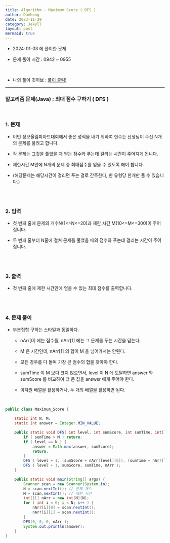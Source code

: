 ```yaml
---
title: Algorithm - Maximum Score ( DFS )
author: Daehong
date: 2023-11-29
category: Jekyll
layout: post
mermaid: true
---
```


- 2024-01-03 에 풀이한 문제

- 문제 풀이 시간 : 0942 ~ 0955

<br>

* 나의 풀이 깃허브 : 
[풀이 클릭!](https://github.com/JeonDaehong/study-java-algorithm/blob/main/dfs_bfs/Maximum_Score.java)

<hr>

### 알고리즘 문제(Java) : 최대 점수 구하기 ( DFS )

<br>

### 1. 문제

 - 이번 정보올림피아드대회에서 좋은 성적을 내기 위하여 현수는 선생님이 주신 N개의 문제를 풀려고 합니다.

 - 각 문제는 그것을 풀었을 때 얻는 점수와 푸는데 걸리는 시간이 주어지게 됩니다.

 - 제한시간 M안에 N개의 문제 중 최대점수를 얻을 수 있도록 해야 합니다.

 - (해당문제는 해당시간이 걸리면 푸는 걸로 간주한다, 한 유형당 한개만 풀 수 있습니다.)
	
<br>
<br>

### 2. 입력

 - 첫 번째 줄에 문제의 개수N(1<=N<=20)과 제한 시간 M(10<=M<=300)이 주어집니다.

 - 두 번째 줄부터 N줄에 걸쳐 문제를 풀었을 때의 점수와 푸는데 걸리는 시간이 주어집니다.

<br>
<br>

### 3. 출력

 - 첫 번째 줄에 제한 시간안에 얻을 수 있는 최대 점수를 출력합니다.

<br>
<br>

### 4. 문제 풀이
 - 부분집합 구하는 스타일과 동일하다.
 
	- nArr[0] 에는 점수를, nArr[1] 에는 그 문제를 푸는 시간을 담는다.
	
	- M 은 시간인데, nArr[1] 의 합이 M 을 넘어가서는 안된다.
	
	- 모든 경우를 다 돌며 가장 큰 점수의 합을 찾아야 한다.
	
	- sumTime 이 M 보다 크지 않으면서, level 이 N 에 도달하면 answer 와 sumScore 를 비교하여 더 큰 값을 answer 에게 주어야 한다.
	
	- 이차원 배열을 활용하거나, 두 개의 배열을 활용하면 된다.
	
	
 <br>


```java
public class Maximum_Score {

    static int N, M;
    static int answer = Integer.MIN_VALUE;

    public static void DFS( int level, int sumScore, int sumTime, int[][] nArr ) {
        if ( sumTime > M ) return;
        if ( level == N ) {
            answer = Math.max(answer, sumScore);
            return;
        }
        DFS ( level + 1, (sumScore + nArr[level][0]), (sumTime + nArr[level][1]), nArr );
        DFS ( level + 1, sumScore, sumTime, nArr );
    }

    public static void main(String[] args) {
        Scanner scan = new Scanner(System.in);
        N = scan.nextInt(); // 문제 개수
        M = scan.nextInt(); // 제한 시간
        int[][] nArr = new int[N][N];
        for ( int i = 0; i < N; i++ ) {
            nArr[i][0] = scan.nextInt();
            nArr[i][1] = scan.nextInt();
        }
        DFS(0, 0, 0, nArr );
        System.out.println(answer);
    }
}
```

<br>
<br>
<br>
<br>
<br>